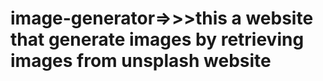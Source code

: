# image-generator=>>>this a website that generate images by retrieving images from unsplash website
